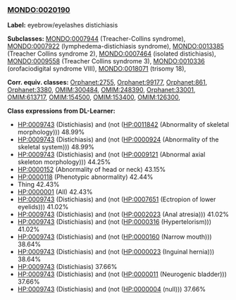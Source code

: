 
### [MONDO:0020190](http://purl.obolibrary.org/obo/MONDO_0020190)
**Label:** eyebrow/eyelashes distichiasis

**Subclasses:** [MONDO:0007944](http://purl.obolibrary.org/obo/MONDO_0007944) (Treacher-Collins syndrome), [MONDO:0007922](http://purl.obolibrary.org/obo/MONDO_0007922) (lymphedema-distichiasis syndrome), [MONDO:0013385](http://purl.obolibrary.org/obo/MONDO_0013385) (Treacher Collins syndrome 2), [MONDO:0007464](http://purl.obolibrary.org/obo/MONDO_0007464) (isolated distichiasis), [MONDO:0009558](http://purl.obolibrary.org/obo/MONDO_0009558) (Treacher Collins syndrome 3), [MONDO:0010336](http://purl.obolibrary.org/obo/MONDO_0010336) (orofaciodigital syndrome VIII), [MONDO:0018071](http://purl.obolibrary.org/obo/MONDO_0018071) (trisomy 18), 

**Corr. equiv. classes:** [Orphanet:2755](http://www.orpha.net/ORDO/Orphanet_2755), [Orphanet:99177](http://www.orpha.net/ORDO/Orphanet_99177), [Orphanet:861](http://www.orpha.net/ORDO/Orphanet_861), [Orphanet:3380](http://www.orpha.net/ORDO/Orphanet_3380), [OMIM:300484](http://purl.obolibrary.org/obo/OMIM_300484), [OMIM:248390](http://purl.obolibrary.org/obo/OMIM_248390), [Orphanet:33001](http://www.orpha.net/ORDO/Orphanet_33001), [OMIM:613717](http://purl.obolibrary.org/obo/OMIM_613717), [OMIM:154500](http://purl.obolibrary.org/obo/OMIM_154500), [OMIM:153400](http://purl.obolibrary.org/obo/OMIM_153400), [OMIM:126300](http://purl.obolibrary.org/obo/OMIM_126300), 

**Class expressions from DL-Learner:**

- [HP:0009743](http://purl.obolibrary.org/obo/HP_0009743) (Distichiasis) and (not ([HP:0011842](http://purl.obolibrary.org/obo/HP_0011842) (Abnormality of skeletal morphology))) 48.99%
- [HP:0009743](http://purl.obolibrary.org/obo/HP_0009743) (Distichiasis) and (not ([HP:0000924](http://purl.obolibrary.org/obo/HP_0000924) (Abnormality of the skeletal system))) 48.99%
- [HP:0009743](http://purl.obolibrary.org/obo/HP_0009743) (Distichiasis) and (not ([HP:0009121](http://purl.obolibrary.org/obo/HP_0009121) (Abnormal axial skeleton morphology))) 44.25%
- [HP:0000152](http://purl.obolibrary.org/obo/HP_0000152) (Abnormality of head or neck) 43.15%
- [HP:0000118](http://purl.obolibrary.org/obo/HP_0000118) (Phenotypic abnormality) 42.44%
- Thing 42.43%
- [HP:0000001](http://purl.obolibrary.org/obo/HP_0000001) (All) 42.43%
- [HP:0009743](http://purl.obolibrary.org/obo/HP_0009743) (Distichiasis) and (not ([HP:0007651](http://purl.obolibrary.org/obo/HP_0007651) (Ectropion of lower eyelids))) 41.02%
- [HP:0009743](http://purl.obolibrary.org/obo/HP_0009743) (Distichiasis) and (not ([HP:0002023](http://purl.obolibrary.org/obo/HP_0002023) (Anal atresia))) 41.02%
- [HP:0009743](http://purl.obolibrary.org/obo/HP_0009743) (Distichiasis) and (not ([HP:0000316](http://purl.obolibrary.org/obo/HP_0000316) (Hypertelorism))) 41.02%
- [HP:0009743](http://purl.obolibrary.org/obo/HP_0009743) (Distichiasis) and (not ([HP:0000160](http://purl.obolibrary.org/obo/HP_0000160) (Narrow mouth))) 38.64%
- [HP:0009743](http://purl.obolibrary.org/obo/HP_0009743) (Distichiasis) and (not ([HP:0000023](http://purl.obolibrary.org/obo/HP_0000023) (Inguinal hernia))) 38.64%
- [HP:0009743](http://purl.obolibrary.org/obo/HP_0009743) (Distichiasis) 37.66%
- [HP:0009743](http://purl.obolibrary.org/obo/HP_0009743) (Distichiasis) and (not ([HP:0000011](http://purl.obolibrary.org/obo/HP_0000011) (Neurogenic bladder))) 37.66%
- [HP:0009743](http://purl.obolibrary.org/obo/HP_0009743) (Distichiasis) and (not ([HP:0000004](http://purl.obolibrary.org/obo/HP_0000004) (null))) 37.66%


